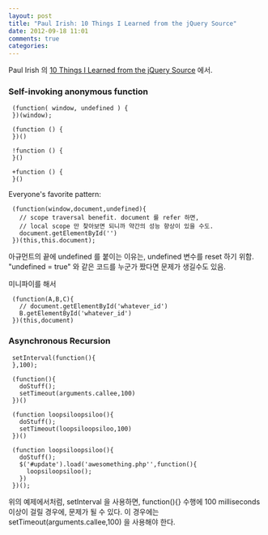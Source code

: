```yaml
---
layout: post
title: "Paul Irish: 10 Things I Learned from the jQuery Source"
date: 2012-09-18 11:01
comments: true
categories: 
---
```


Paul Irish 의 [10 Things I Learned from the jQuery Source](http://vimeo.com/12529436#at=0) 에서.

<h3>Self-invoking anonymous function</h3>

     (function( window, undefined ) {
     })(window);

     (function () {
     })()

     !function () {
     }()

     +function () {
     }()

Everyone's favorite pattern:

     (function(window,document,undefined){
       // scope traversal benefit. document 를 refer 하면, 
       // local scope 만 찾아보면 되니까 약간의 성능 향상이 있을 수도.
       document.getElementById('') 
     })(this,this.document);

아규먼트의 끝에 undefined 를 붙이는 이유는, undefined 변수를 reset 하기 위함. 
"undefined = true" 와 같은 코드를 누군가 짰다면 문제가 생길수도 있음.

미니파이를 해서

     (function(A,B,C){
       // document.getElementById('whatever_id')
       B.getElementById('whatever_id')
     })(this,document)

<h3>Asynchronous Recursion</h3>

     setInterval(function(){
     },100);

     (function(){
       doStuff();
       setTimeout(arguments.callee,100)
     })()

     (function loopsiloopsiloo(){
       doStuff();
       setTimeout(loopsiloopsiloo,100)
     })()

     (function loopsiloopsiloo(){
       doStuff();
       $('#update').load('awesomething.php'',function(){
         loopsiloopsiloo();
       })
     })();

위의 예제에서처럼, setInterval 을 사용하면, 
function(){} 수행에 100 milliseconds 이상이 걸릴 경우에, 
문제가 될 수 있다.
이 경우에는 setTimeout(arguments.callee,100) 을 사용해야 한다.

